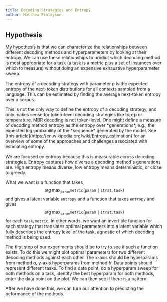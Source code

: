 ```yaml
---
title: Decoding Strategies and Entropy
author: Matthew Finlayson
---
```


## Hypothesis

My hypothesis is that we can characterize the relationships between different decoding methods and hyperparameters by looking at their entropy. 
We can use these relationships to predict which decoding method is most appropriate for a task
(a task is a metric plus a set of instances over which to measure) 
without doing an expensive exhaustive hyperparameter sweep. 

The entropy of a decoding strategy with parameter $p$ is the expected entropy of the next-token distributions for all contexts sampled from a language. 
This can be estimated by finding the average next-token entropy over a corpus. 
<aside> 
This is not the only way to define the entropy of a decoding strategy,
and only makes sense for token-level decoding strategies like top-p or temperature.
MBR decoding is not token-level.
One might define a measure of decoding method entropy as the entropy over *generations*,
e.g., the expected log-probability of the *sequence* generated by the model.
See [this article](https://en.wikipedia.org/wiki/Entropy_estimation) 
for an overview of some of the approaches and challenges associated with estimating entropy.
</aside>

We are focused on entropy because this is measurable across decoding strategies.
Entropy captures how diverse a decoding method's generations are.
High entropy means diverse, low entropy means deterministic, or close to greedy.

What we want is a function 
that takes 
$$\arg\max_\texttt{param}\texttt{metric}(\texttt{param}\mid\texttt{strat},\texttt{task})$$
and gives a latent variable $\texttt{entropy}$
and a function that takes $\texttt{entropy}$
and gives
$$\arg\max_\texttt{param}\texttt{metric}(\texttt{param}\mid\texttt{strat},\texttt{task})$$ 
for each $\texttt{task}, \texttt{metric}$.
In other words, we want an invertible function for each strategy that translates optimal parameters into a latent variable which fully describes the entropy level of the task,
agnostic of which decoding method is being used.

The first step of our experiments should be to try to see if such a function exists.
To do this we might plot optimal parameters for two different decoding methods against each other. The x-axis should be hyperparams from method $a$, y-axis hyperparams from method $b$.
Data points should represent different tasks.
To find a data point, do a hyperparam sweep for both methods on a task, 
identify the best hyperparam for both methods,
enter the data point on the plot.
We can then see if there is a pattern.

After we have done this, we can turn our attention to predicting the peformance of the methods.
